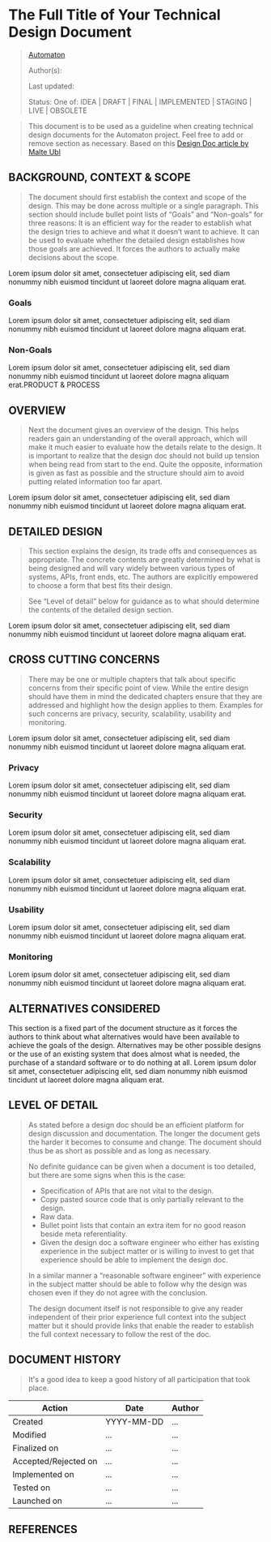 # The Full Title of Your Technical Design Document

> [Automaton](https://automaton.network)
>
> Author(s):
>
> Last updated:
>
> Status: One of: IDEA | DRAFT | FINAL |  IMPLEMENTED | STAGING | LIVE | OBSOLETE

> This document is to be used as a guideline when creating technical design documents for the Automaton project. Feel free to add or remove section as necessary. Based on this [Design Doc article by Malte Ubl](https://medium.com/@cramforce/design-docs-a-design-doc-a152f4484c6b)

## BACKGROUND, CONTEXT & SCOPE

> The document should first establish the context and scope of the design. This may be done across multiple or a single paragraph. This section should include bullet point lists of “Goals” and “Non-goals” for three reasons:
> It is an efficient way for the reader to establish what the design tries to achieve and what it doesn’t want to achieve.
> It can be used to evaluate whether the detailed design establishes how those goals are achieved.
> It forces the authors to actually make decisions about the scope.

Lorem ipsum dolor sit amet, consectetuer adipiscing elit, sed diam nonummy nibh euismod tincidunt ut laoreet dolore magna aliquam erat.

### Goals

Lorem ipsum dolor sit amet, consectetuer adipiscing elit, sed diam nonummy nibh euismod tincidunt ut laoreet dolore magna aliquam erat.

### Non-Goals

Lorem ipsum dolor sit amet, consectetuer adipiscing elit, sed diam nonummy nibh euismod tincidunt ut laoreet dolore magna aliquam erat.PRODUCT & PROCESS

## OVERVIEW

> Next the document gives an overview of the design. This helps readers gain an understanding of the overall approach, which will make it much easier to evaluate how the details relate to the design. It is important to realize that the design doc should not build up tension when being read from start to the end. Quite the opposite, information is given as fast as possible and the structure should aim to avoid putting related information too far apart.

Lorem ipsum dolor sit amet, consectetuer adipiscing elit, sed diam nonummy nibh euismod tincidunt ut laoreet dolore magna aliquam erat.

## DETAILED DESIGN

> This section explains the design, its trade offs and consequences as appropriate. The concrete contents are greatly determined by what is being designed and will vary widely between various types of systems, APIs, front ends, etc. The authors are explicitly empowered to choose a form that best fits their design.

> See “Level of detail” below for guidance as to what should determine the contents of the detailed design section.

Lorem ipsum dolor sit amet, consectetuer adipiscing elit, sed diam nonummy nibh euismod tincidunt ut laoreet dolore magna aliquam erat.

## CROSS CUTTING CONCERNS

> There may be one or multiple chapters that talk about specific concerns from their specific point of view. While the entire design should have them in mind the dedicated chapters ensure that they are addressed and highlight how the design applies to them. Examples for such concerns are privacy, security, scalability, usability and monitoring.

Lorem ipsum dolor sit amet, consectetuer adipiscing elit, sed diam nonummy nibh euismod tincidunt ut laoreet dolore magna aliquam erat.

### Privacy

Lorem ipsum dolor sit amet, consectetuer adipiscing elit, sed diam nonummy nibh euismod tincidunt ut laoreet dolore magna aliquam erat.

### Security

Lorem ipsum dolor sit amet, consectetuer adipiscing elit, sed diam nonummy nibh euismod tincidunt ut laoreet dolore magna aliquam erat.

### Scalability

Lorem ipsum dolor sit amet, consectetuer adipiscing elit, sed diam nonummy nibh euismod tincidunt ut laoreet dolore magna aliquam erat.

### Usability

Lorem ipsum dolor sit amet, consectetuer adipiscing elit, sed diam nonummy nibh euismod tincidunt ut laoreet dolore magna aliquam erat.

### Monitoring

Lorem ipsum dolor sit amet, consectetuer adipiscing elit, sed diam nonummy nibh euismod tincidunt ut laoreet dolore magna aliquam erat.

## ALTERNATIVES CONSIDERED

This section is a fixed part of the document structure as it forces the authors to think about what alternatives would have been available to achieve the goals of the design. Alternatives may be other possible designs or the use of an existing system that does almost what is needed, the purchase of a standard software or to do nothing at all.
Lorem ipsum dolor sit amet, consectetuer adipiscing elit, sed diam nonummy nibh euismod tincidunt ut laoreet dolore magna aliquam erat.

## LEVEL OF DETAIL

> As stated before a design doc should be an efficient platform for design discussion and documentation. The longer the document gets the harder it becomes to consume and change. The document should thus be as short as possible and as long as necessary.
> 
> No definite guidance can be given when a document is too detailed, but there are some signs when this is the case:
> 
> - Specification of APIs that are not vital to the design.
> - Copy pasted source code that is only partially relevant to the design.
> - Raw data.
> - Bullet point lists that contain an extra item for no good reason beside meta referentiality.
> - Given the design doc a software engineer who either has existing experience in the subject matter or is willing to invest to get that experience should be able to implement the design doc.
> 
> In a similar manner a “reasonable software engineer” with experience in the subject matter should be able to follow why the design was chosen even if they do not agree with the conclusion.
> 
> The design document itself is not responsible to give any reader independent of their prior experience full context into the subject matter but it should provide links that enable the reader to establish the full context necessary to follow the rest of the doc.

## DOCUMENT HISTORY

> It's a good idea to keep a good history of all participation that took place.

| Action | Date | Author |
|-|-|-|
| Created | YYYY-MM-DD | ... |
| Modified | ... | ... |
| Finalized on | ... | ... |
| Accepted/Rejected on | ... | ... |
| Implemented on | ... | ... |
| Tested on | ... | ... |
| Launched on | ... | ... |



## REFERENCES
